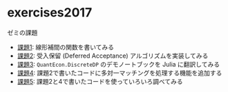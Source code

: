 # exercises2017
ゼミの課題

* [課題1](ex01): 線形補間の関数を書いてみる
* [課題2](ex02): 受入保留 (Deferred Acceptance) アルゴリズムを実装してみる
* [課題3](ex03): `QuantEcon.DiscreteDP` のデモノートブックを Julia に翻訳してみる
* [課題4](ex04): 課題2で書いたコードに多対一マッチングを処理する機能を追加する
* [課題5](ex05): 課題2と4で書いたコードを使っていろいろ調べてみる
